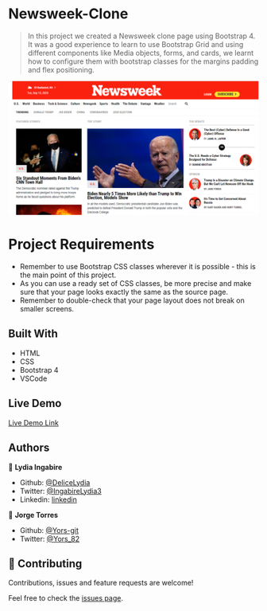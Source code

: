 # Newsweek-Clone

> In this project we created a Newsweek clone page using Bootstrap 4. It was a good experience to learn to use Bootstrap Grid and using different components like Media objects, forms, and cards, we learnt how to configure them with bootstrap classes for the margins padding and flex positioning.

![screenshot](assets/images/Screen.PNG)

# Project Requirements
- Remember to use Bootstrap CSS classes wherever it is possible - this is the main point of this project.
- As you can use a ready set of CSS classes, be more precise and make sure that your page looks exactly the same as the source page.
- Remember to double-check that your page layout does not break on smaller screens.

## Built With

- HTML
- CSS
- Bootstrap 4
- VSCode

## Live Demo

[Live Demo Link](https://yors-git.github.io/Newsweek-Clone/)


## Authors

👤 **Lydia Ingabire**

- Github: [@DeliceLydia](https://github.com/DeliceLydia)
- Twitter: [@IngabireLydia3](https://twitter.com/IngabireLydia)
- Linkedin: [linkedin](https://www.linkedin.com/in/delice-lydia-91b55b167)


👤 **Jorge Torres**

- Github: [@Yors-git](https://github.com/Yors-git)
- Twitter: [@Yors_82](https://twitter.com/Yors_82) 


## 🤝 Contributing

Contributions, issues and feature requests are welcome!

Feel free to check the [issues page](https://github.com/Yors-git/Newsweek-Clone/issues).
